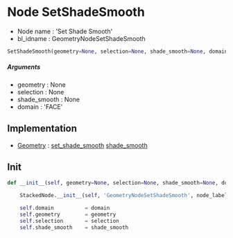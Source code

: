 # Node SetShadeSmooth

- Node name : 'Set Shade Smooth'
- bl_idname : GeometryNodeSetShadeSmooth


``` python
SetShadeSmooth(geometry=None, selection=None, shade_smooth=None, domain='FACE', node_label=None, node_color=None)
```
##### Arguments

- geometry : None
- selection : None
- shade_smooth : None
- domain : 'FACE'

## Implementation

- [Geometry](/docs/GeoNodes/Geometry.md) : [set_shade_smooth](/docs/GeoNodes/Geometry.md#set_shade_smooth) [shade_smooth](/docs/GeoNodes/Geometry.md#shade_smooth)

## Init

``` python
def __init__(self, geometry=None, selection=None, shade_smooth=None, domain='FACE', node_label=None, node_color=None):

    StackedNode.__init__(self, 'GeometryNodeSetShadeSmooth', node_label=node_label, node_color=node_color)

    self.domain          = domain
    self.geometry        = geometry
    self.selection       = selection
    self.shade_smooth    = shade_smooth
```
